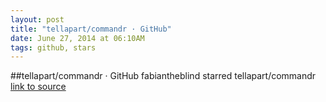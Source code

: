 ```yaml
---
layout: post
title: "tellapart/commandr · GitHub"
date: June 27, 2014 at 06:10AM
tags: github, stars
---
```

##tellapart/commandr · GitHub
fabiantheblind starred tellapart/commandr
[link to source](http://ift.tt/Z5TuZ8) 
